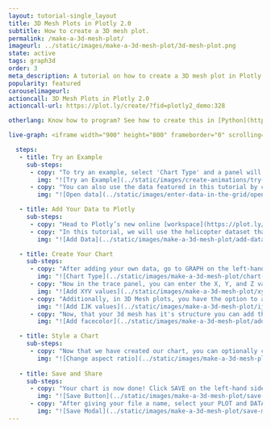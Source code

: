 ```yaml
---
layout: tutorial-single_layout
title: 3D Mesh Plots in Plotly 2.0
subtitle: How to create a 3D mesh plot.
permalink: /make-a-3d-mesh-plot/
imageurl: ../static/images/make-a-3d-mesh-plot/3d-mesh-plot.png
state: active
tags: graph3d
order: 3
meta_description: A tutorial on how to create a 3D mesh plot in Plotly 2.0.
popularity: featured
carouselimageurl:
actioncall: 3D Mesh Plots in Plotly 2.0
actioncall-url: https://plot.ly/create/?fid=plotly2_demo:328

otherlang: Know how to program? See how to create this in [Python](https://plot.ly/python/3d-mesh-plots/) or [R](https://plot.ly/r/3d-mesh-plots/).

live-graph: <iframe width="900" height="800" frameborder="0" scrolling="no" src="//plot.ly/~plotly2_demo/328.embed"></iframe>

  steps:
   - title: Try an Example
     sub-steps:
      - copy: "To try an example, select 'Chart Type' and a panel will appear with chart type options. Once you locate the 3D mesh icon under the '3d'column, you can check out an example before adding your own data by clicking the little graph icon that will show what a sample chart looks like after adding data and playing with the style. You'll also see what labels and style attributes were selected for this specific chart, as well as the end result."
        img: "![Try an Example](../static/images/create-animations/try-an-example.png)"
      - copy: "You can also use the data featured in this tutorial by clicking on 'Open This Data in Plotly' on the left-hand side. It'll open in your workspace."
        img: "![Open data](../static/images/enter-data-in-the-grid/open-this-data.png)"

   - title: Add Your Data to Plotly
     sub-steps:
      - copy: "Head to Plotly’s new online [workspace](https://plot.ly/create) and add your data. You have the option of typing directly in the grid, uploading your file, or entering a URL of an online dataset. Plotly accepts .xls, .xlsx, or .csv files. For more information on how to enter your data, see [this](http://help.plot.ly/add-data-to-the-plotly-grid/) tutorial."
      - copy: "In this tutorial, we will use the helicopter dataset that is available via [Plotly's dataset repo](https://raw.githubusercontent.com/plotly/datasets/master/3d-mesh-helicopter.csv). Simply copy the URL and then navigate back to the Plotly workspace. Now, click 'IMPORT', select the 'By URL' tab, and paste in the the URL."
        img: "![Add Data](../static/images/make-a-3d-mesh-plot/add-data.png)"

   - title: Create Your Chart
     sub-steps:
      - copy: "After adding your own data, go to GRAPH on the left-hand side, then 'Create'. Choose '3D Mesh' in the '3d' column."
        img: "![Chart Type](../static/images/make-a-3d-mesh-plot/chart-type.png)"
      - copy: "Now in the trace panel, you can enter the X, Y, and Z values via the dropdowns to create the plot."
        img: "![Add XYV values](../static/images/make-a-3d-mesh-plot/xyz-values.png)"
      - copy: "Additionally, in 3D Mesh plots, you have the option to add I, J, K values immediately below in the trace panel."
        img: "![Add IJK values](../static/images/make-a-3d-mesh-plot/ijk-values.png)"
      - copy: "Now, that your 3d mesh has it's structure you can add the facecolor. Again, this can be done via the 'facecolor' dropwdown in the same trace panel."
        img: "![Add facecolor](../static/images/make-a-3d-mesh-plot/add-facecolor.png)"

   - title: Style a Chart
     sub-steps:
      - copy: "Now that we have created our chart, you can optionally choose to style it. In this example, we will adjust the aspect ratio. Here, select the 'STYLE' tab on the left-hand side, then 'Layout'. Next select 'Scene', then in the 'Aspect Ratio' dropwdown select 'auto'."
        img: "![Change aspect ratio](../static/images/make-a-3d-mesh-plot/change-aspect-ratio.png)"
        
   - title: Save and Share
     sub-steps:
      - copy: "Your chart is now done! Click SAVE on the left-hand side."
        img: "![Save Button](../static/images/make-a-3d-mesh-plot/save-button.png)"
      - copy: "After giving your file a name, select your PLOT and DATA as 'Public' or 'Private'. For more information on how sharing works, including the difference between private, public and secret sharing, visit [this](http://help.plot.ly/save-share-and-export-in-plotly/) page."
        img: "![Save Modal](../static/images/make-a-3d-mesh-plot/save-modal.png)"
---
```

